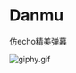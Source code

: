# Danmu
仿echo精美弹幕

![giphy.gif](http://upload-images.jianshu.io/upload_images/8669504-b341deb8102ce22c.gif?imageMogr2/auto-orient/strip%7CimageView2/2/w/1240)
